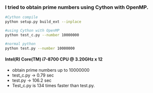 ### I tried to obtain prime numbers using Cython with OpenMP.
```bash
#Cython compile
python setup.py build_ext --inplace

#using Cython with OpenMP
python test_c.py --number 10000000

#normal python
python test.py --number 10000000
```

#### Intel(R) Core(TM) i7-8700 CPU @ 3.20GHz x 12
* obtain prime numbers up to 10000000
* test_c.py -> 0.79 sec
* test.py   -> 106.2 sec
* Test_c.py is 134 times faster than test.py.
